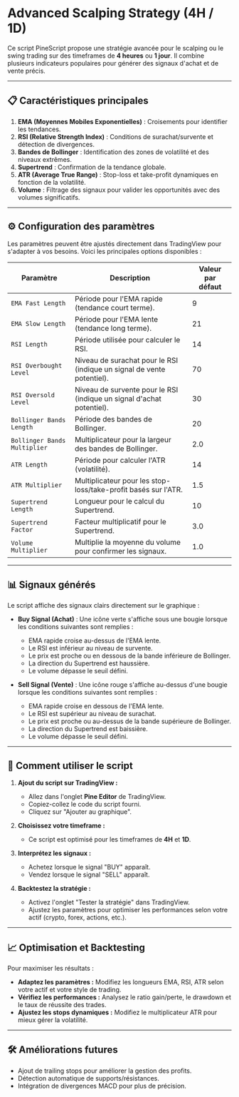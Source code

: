 # Advanced Scalping Strategy (4H / 1D)

Ce script PineScript propose une stratégie avancée pour le scalping ou le swing trading sur des timeframes de **4 heures** ou **1 jour**. Il combine plusieurs indicateurs populaires pour générer des signaux d'achat et de vente précis.

---

## 📋 **Caractéristiques principales**
1. **EMA (Moyennes Mobiles Exponentielles)** : Croisements pour identifier les tendances.
2. **RSI (Relative Strength Index)** : Conditions de surachat/survente et détection de divergences.
3. **Bandes de Bollinger** : Identification des zones de volatilité et des niveaux extrêmes.
4. **Supertrend** : Confirmation de la tendance globale.
5. **ATR (Average True Range)** : Stop-loss et take-profit dynamiques en fonction de la volatilité.
6. **Volume** : Filtrage des signaux pour valider les opportunités avec des volumes significatifs.

---

## ⚙️ **Configuration des paramètres**
Les paramètres peuvent être ajustés directement dans TradingView pour s'adapter à vos besoins. Voici les principales options disponibles :

| **Paramètre**              | **Description**                                                                 | **Valeur par défaut** |
|-----------------------------|---------------------------------------------------------------------------------|------------------------|
| `EMA Fast Length`          | Période pour l'EMA rapide (tendance court terme).                                | 9                      |
| `EMA Slow Length`          | Période pour l'EMA lente (tendance long terme).                                 | 21                     |
| `RSI Length`               | Période utilisée pour calculer le RSI.                                          | 14                     |
| `RSI Overbought Level`     | Niveau de surachat pour le RSI (indique un signal de vente potentiel).           | 70                     |
| `RSI Oversold Level`       | Niveau de survente pour le RSI (indique un signal d'achat potentiel).            | 30                     |
| `Bollinger Bands Length`   | Période des bandes de Bollinger.                                                | 20                     |
| `Bollinger Bands Multiplier` | Multiplicateur pour la largeur des bandes de Bollinger.                         | 2.0                    |
| `ATR Length`               | Période pour calculer l'ATR (volatilité).                                       | 14                     |
| `ATR Multiplier`           | Multiplicateur pour les stop-loss/take-profit basés sur l'ATR.                  | 1.5                    |
| `Supertrend Length`        | Longueur pour le calcul du Supertrend.                                          | 10                     |
| `Supertrend Factor`        | Facteur multiplicatif pour le Supertrend.                                       | 3.0                    |
| `Volume Multiplier`        | Multiplie la moyenne du volume pour confirmer les signaux.                      | 1.0                    |

---

## 📊 **Signaux générés**
Le script affiche des signaux clairs directement sur le graphique :

- **Buy Signal (Achat)** : Une icône verte s'affiche sous une bougie lorsque les conditions suivantes sont remplies :
  - EMA rapide croise au-dessus de l'EMA lente.
  - Le RSI est inférieur au niveau de survente.
  - Le prix est proche ou en dessous de la bande inférieure de Bollinger.
  - La direction du Supertrend est haussière.
  - Le volume dépasse le seuil défini.

- **Sell Signal (Vente)** : Une icône rouge s'affiche au-dessus d'une bougie lorsque les conditions suivantes sont remplies :
  - EMA rapide croise en dessous de l'EMA lente.
  - Le RSI est supérieur au niveau de surachat.
  - Le prix est proche ou au-dessus de la bande supérieure de Bollinger.
  - La direction du Supertrend est baissière.
  - Le volume dépasse le seuil défini.

---

## 🚀 **Comment utiliser le script**
1. **Ajout du script sur TradingView :**
   - Allez dans l'onglet **Pine Editor** de TradingView.
   - Copiez-collez le code du script fourni.
   - Cliquez sur "Ajouter au graphique".

2. **Choisissez votre timeframe :**
   - Ce script est optimisé pour les timeframes de **4H** et **1D**.

3. **Interprétez les signaux :**
   - Achetez lorsque le signal "BUY" apparaît.
   - Vendez lorsque le signal "SELL" apparaît.

4. **Backtestez la stratégie :**
   - Activez l'onglet "Tester la stratégie" dans TradingView.
   - Ajustez les paramètres pour optimiser les performances selon votre actif (crypto, forex, actions, etc.).

---

## 📈 **Optimisation et Backtesting**
Pour maximiser les résultats :
- **Adaptez les paramètres :** Modifiez les longueurs EMA, RSI, ATR selon votre actif et votre style de trading.
- **Vérifiez les performances :** Analysez le ratio gain/perte, le drawdown et le taux de réussite des trades.
- **Ajustez les stops dynamiques :** Modifiez le multiplicateur ATR pour mieux gérer la volatilité.

---

## 🛠 **Améliorations futures**
- Ajout de trailing stops pour améliorer la gestion des profits.
- Détection automatique de supports/résistances.
- Intégration de divergences MACD pour plus de précision.
